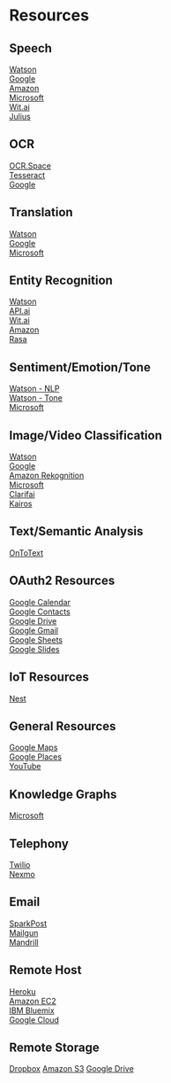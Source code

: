 Resources
=========

Speech
------
[Watson](https://console.ng.bluemix.net/catalog/services/speech-to-text)  
[Google](https://cloud.google.com/speech/)  
[Amazon](https://console.aws.amazon.com/polly/)  
[Microsoft](https://azure.microsoft.com/en-us/services/cognitive-services/)  
[Wit.ai](https://wit.ai/docs/http/20170307#post--speech-link)  
[Julius](https://jasperproject.github.io/documentation/configuration/#julius-stt)  

OCR
---
[OCR.Space](https://ocr.space/ocrapi)  
[Tesseract](https://github.com/tesseract-ocr/tesseract/wiki)    
[Google](https://cloud.google.com/vision/docs/fulltext-annotations)

Translation
-----------
[Watson](https://console.ng.bluemix.net/catalog/services/language-translator)  
[Google](https://cloud.google.com/translate/)  
[Microsoft](https://azure.microsoft.com/en-us/services/cognitive-services/translator-text-api/)  

Entity Recognition
------------------
[Watson](https://console.ng.bluemix.net/catalog/services/conversation)  
[API.ai](https://api.ai/)  
[Wit.ai](https://wit.ai/)  
[Amazon](https://console.aws.amazon.com/lex/)  
[Rasa](https://github.com/golastmile/rasa_nlu)  

Sentiment/Emotion/Tone
----------------------
[Watson - NLP](https://console.ng.bluemix.net/catalog/services/natural-language-understanding)  
[Watson - Tone](https://console.ng.bluemix.net/catalog/services/tone-analyzer)  
[Microsoft](https://azure.microsoft.com/en-us/services/cognitive-services/text-analytics/)  

Image/Video Classification
--------------------
[Watson](https://console.ng.bluemix.net/catalog/services/visual-recognition)  
[Google](https://cloud.google.com/vision/)  
[Amazon Rekognition](https://console.aws.amazon.com/rekognition/home)  
[Microsoft](https://azure.microsoft.com/en-us/services/cognitive-services/)  
[Clarifai](https://developer.clarifai.com/)  
[Kairos](http://www.kairos.com/docs/api/)  


Text/Semantic Analysis
----------------------
[OnToText](http://docs.s4.ontotext.com/display/S4docs/Text+Analytics)  


OAuth2 Resources
----------------
[Google Calendar](https://developers.google.com/google-apps/calendar/)  
[Google Contacts](https://developers.google.com/google-apps/contacts/v3/)  
[Google Drive](https://developers.google.com/drive/)  
[Google Gmail](https://developers.google.com/gmail/)  
[Google Sheets](https://developers.google.com/sheets/api/)  
[Google Slides](https://developers.google.com/slides/)  


IoT Resources
-------------
[Nest](https://developers.nest.com/)


General Resources
-----------------
[Google Maps](https://developers.google.com/maps/)  
[Google Places](https://developers.google.com/places/)  
[YouTube](https://developers.google.com/youtube/v3/)  


Knowledge Graphs
----------------
[Microsoft](https://azure.microsoft.com/en-us/services/cognitive-services/academic-knowledge/)  


Telephony
---------
[Twilio](https://www.twilio.com/console)  
[Nexmo](https://dashboard.nexmo.com/)  


Email
-----
[SparkPost](https://app.sparkpost.com/account/)  
[Mailgun](https://app.mailgun.com/app/domains)  
[Mandrill](https://mandrillapp.com/settings)  


Remote Host
-----------
[Heroku](https://dashboard.heroku.com/login)  
[Amazon EC2](https://console.aws.amazon.com/ec2/v2/home)  
[IBM Bluemix]()  
[Google Cloud]()


Remote Storage
--------------
[Dropbox](https://www.dropbox.com/developers/apps/create)
[Amazon S3](https://console.aws.amazon.com/s3/home)
[Google Drive](https://developers.google.com/drive/)




